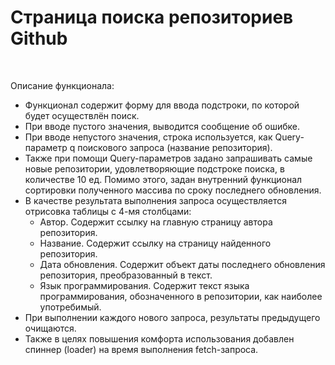 <h1>Страница поиска репозиториев Github</h1>
<br>
<p>Описание функционала:</p>
<ul>
    <li>Функционал содержит форму для ввода подстроки, по которой будет осуществлён поиск.</li>
    <li>При вводе пустого значения, выводится сообщение об ошибке.</li>
    <li>При вводе непустого значения, строка используется, как Query-параметр q поискового запроса (название репозитория).</li>    
    <li>Также при помощи Query-параметров задано запрашивать самые новые репозитории, удовлетворяющие подстроке поиска, в количестве 10 ед. Помимо этого, задан внутренний функционал сортировки полученного массива по сроку последнего обновления.</li>
    <li>В качестве результата выполнения запроса осуществляется отрисовка таблицы с 4-мя столбцами:
        <ul>
            <li>Автор. Содержит ссылку на главную страницу автора репозитория.</li>
            <li>Название. Содержит ссылку на страницу найденного репозитория.</li>
            <li>Дата обновления. Содержит объект даты последнего обновления репозитория, преобразованный в текст.</li>
            <li>Язык программирования. Содержит текст языка программирования, обозначенного в репозитории, как наиболее употребимый.</li>
        </ul>
    </li>
    <li>При выполнении каждого нового запроса, результаты предыдущего очищаются.</li>
    <li>Также в целях повышения комфорта использования добавлен спиннер (loader) на время выполнения fetch-запроса.</li>
</ul>
